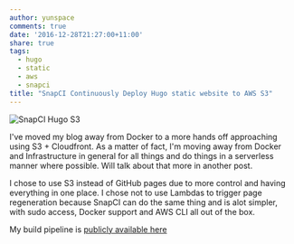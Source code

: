 ```yaml
---
author: yunspace
comments: true
date: '2016-12-28T21:27:00+11:00'
share: true
tags:
  - hugo
  - static
  - aws
  - snapci
title: "SnapCI Continuously Deploy Hugo static website to AWS S3"
---
```


![SnapCI Hugo S3](/images/serverless/snapci-hugo-s3.png)

I've moved my blog away from Docker to a more hands off approaching using S3 + Cloudfront. As a matter of fact, I'm moving away from Docker and Infrastructure in general 
for all things and do things in a serverless manner where possible. Will talk about that more in another post.

I chose to use S3 instead of GitHub pages due to more control and having everything in one place. I chose not to use Lambdas to trigger page regeneration because SnapCI
 can do the same thing and is alot simpler, with sudo access, Docker support and AWS CLI all out of the box. 

My build pipeline is [publicly available here][snapci_pipeline]

[snapci_pipeline]:  https://app.snap-ci.com/yunspace/yunspace.com/branch/master